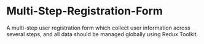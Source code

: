 # Multi-Step-Registration-Form
A multi-step user registration form which collect user information across several steps, and all data should be managed globally using Redux Toolkit.
